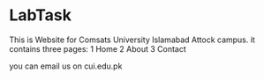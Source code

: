 # LabTask
This is Website for Comsats University Islamabad Attock campus.
it contains three pages:
1 Home
2 About
3 Contact

you can email us on cui.edu.pk